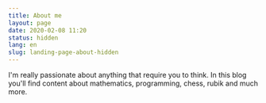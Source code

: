```yaml
---
title: About me
layout: page
date: 2020-02-08 11:20
status: hidden
lang: en
slug: landing-page-about-hidden
---
```

I'm really passionate about anything that require you to think. In this blog you'll find content
about mathematics, programming, chess, rubik and much more.
